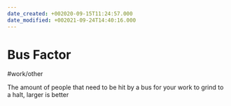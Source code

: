 ```yaml
---
date_created: +002020-09-15T11:24:57.000
date_modified: +002021-09-24T14:40:16.000
---
```


# Bus Factor

#work/other

The amount of people that need to be hit by a bus for your work to grind to a halt, larger is better
